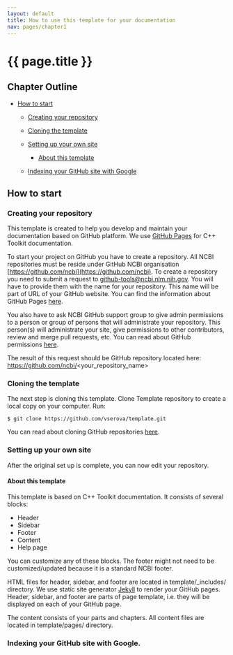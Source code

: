 ```yaml
---
layout: default
title: How to use this template for your documentation
nav: pages/chapter1
---
```



{{ page.title }}
================================================


## Chapter Outline

- [How to start](#chapter1.how_to_start)

  - [Creating your repository](#chapter1.Creating_your_repository)
  
  - [Cloning the template](#chapter1.Cloning_the_template)
  
  - [Setting up your own site](#chapter1.Setting_up_your_own_site)
  
    - [About this template](#chapter1.About_this_template)
    
  - [Indexing your GitHub site with Google](#chapter1.Indexing_your_GitHub_site_with_Google)


<a name="chapter1.how_to_start"></a>

How to start
-------------

<a name="chapter1.Creating_your_repository"></a>

### Creating your repository

This template is created to help you develop and maintain your documentation based on GitHub platform. We use [GitHub Pages](https://pages.github.com/) for C++ Toolkit documentation. 

To start your project on GitHub you have to create a repository. All NCBI repositories must be reside under GitHub NCBI organisation [https://github.com/ncbi](https://github.com/ncbi). To create a repository you need to submit a request to [github-tools@ncbi.nlm.nih.gov](mailto:github-tools@ncbi.nlm.nih.gov). You will have to provide them with the name for your repository. This name will be part of URL of your GitHub website. You can find the information about GitHub Pages [here](https://help.github.com/en/github/working-with-github-pages/about-github-pages).

You also have to ask NCBI GitHub support group to give admin permissions to a person or group of persons that will administrate your repository. This person(s) will administrate your site, give permissions to other contributors, review and merge pull requests, etc.
You can read about GitHub permissions [here](https://help.github.com/en/github/getting-started-with-github/access-permissions-on-github).

The result of this request should be GitHub repository located here: https://github.com/ncbi/<your_repository_name>

<a name="chapter1.Cloning_the_template"></a>

### Cloning the template

The next step is cloning this template. 
Clone Template repository to create a local copy on your computer. Run:

```
$ git clone https://github.com/vserova/template.git
```
You can read about cloning GitHub repositories [here](https://help.github.com/en/github/creating-cloning-and-archiving-repositories/cloning-a-repository).

<a name="chapter1.Setting_up_your_own_site"></a>

### Setting up your own site

After the original set up is complete, you can now edit your repository.

<a name="chapter1.About_this_template"></a>

#### About this template

This template is based on C++ Toolkit documentation. It consists of several blocks:

* Header
* Sidebar
* Footer
* Content
* Help page

You can customize any of these blocks. The footer might not need to be customized/updated because it is a standard NCBI footer.

HTML files for header, sidebar, and footer are located in template/_includes/ directory. We use static site generator [Jekyll](https://help.github.com/en/github/working-with-github-pages/setting-up-a-github-pages-site-with-jekyll) to render your GitHub pages. Header, sidebar, and footer are parts of page template, i.e. they will be displayed on each of your GitHub page.

The content consists of your parts and chapters. All content files are located in template/pages/ directory.

<a name="chapter1.Indexing_your_GitHub_site_with_Google"></a>

### Indexing your GitHub site with Google.
